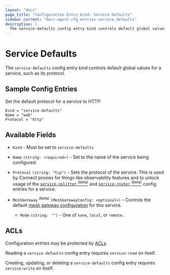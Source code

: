 ```yaml
---
layout: "docs"
page_title: "Configuration Entry Kind: Service Defaults"
sidebar_current: "docs-agent-cfg_entries-service_defaults"
description: |-
  The service-defaults config entry kind controls default global values for a service, such as its protocol.
---
```


# Service Defaults

The `service-defaults` config entry kind controls default global values for a
service, such as its protocol.

## Sample Config Entries

Set the default protocol for a service to HTTP:

```hcl
Kind = "service-defaults"
Name = "web"
Protocol = "http"
```

## Available Fields

- `Kind` - Must be set to `service-defaults`

- `Name` `(string: <required>)` - Set to the name of the service being configured.

- `Protocol` `(string: "tcp")` - Sets the protocol of the service. This is used
  by Connect proxies for things like observability features and to unlock usage
  of the [`service-splitter`
  <sup>(beta)</sup>](/docs/agent/config-entries/service-splitter.html) and
  [`service-router`
  <sup>(beta)</sup>](/docs/agent/config-entries/service-router.html) config
  entries for a service.

- `MeshGateway` <sup>(beta)</sup> `(MeshGatewayConfig: <optional>)` - Controls the default
  [mesh gateway configuration](/docs/connect/mesh_gateway.html#connect-proxy-configuration)
  for this service.

  - `Mode` `(string: "")` - One of `none`, `local`, or `remote`.

## ACLs

Configuration entries may be protected by
[ACLs](https://learn.hashicorp.com/consul/security-networking/production-acls).

Reading a `service-defaults` config entry requires `service:read` on itself.

Creating, updating, or deleting a `service-defaults` config entry requires
`service:write` on itself.

